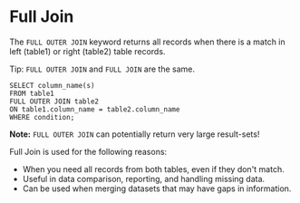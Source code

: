 # Full Join

The `FULL OUTER JOIN` keyword returns all records when there is a match in left (table1) or right (table2) table records.

Tip: `FULL OUTER JOIN` and `FULL JOIN` are the same.

```
SELECT column_name(s)
FROM table1
FULL OUTER JOIN table2
ON table1.column_name = table2.column_name
WHERE condition;
```

**Note:** `FULL OUTER JOIN` can potentially return very large result-sets!

Full Join is used for the following reasons:

* When you need all records from both tables, even if they don't match.
* Useful in data comparison, reporting, and handling missing data.
* Can be used when merging datasets that may have gaps in information.
